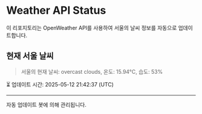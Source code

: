 
# Weather API Status

이 리포지토리는 OpenWeather API를 사용하여 서울의 날씨 정보를 자동으로 업데이트합니다.

## 현재 서울 날씨
> 서울의 현재 날씨: overcast clouds, 온도: 15.94°C, 습도: 53%

⏳ 업데이트 시간: 2025-05-12 21:42:37 (UTC)

---
자동 업데이트 봇에 의해 관리됩니다.
